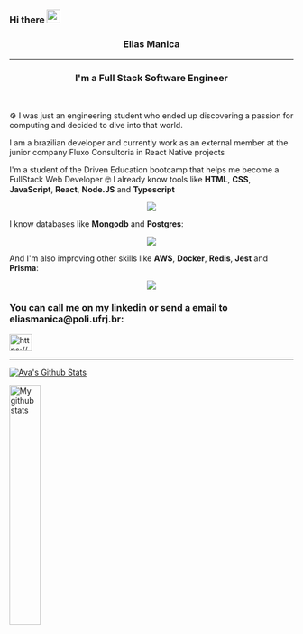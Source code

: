 ### Hi there <img src="https://github.com/TheDudeThatCode/TheDudeThatCode/blob/master/Assets/Hi.gif" width="24" />

<h3 align="center"> Elias Manica </h3>

---

<h3 align="center">I'm a Full Stack Software Engineer</h3><br>

⚙️ I was just an engineering student who ended up discovering a passion for computing and decided to dive into that world.


I am a brazilian developer and currently work as an external member at the junior company Fluxo Consultoria in React Native projects


I'm a student of the Driven Education bootcamp that helps me become a FullStack Web Developer 🤓 I already know tools like **HTML**, **CSS**, **JavaScript**, **React**, **Node.JS** and **Typescript** 


  
<p align="center">
  <a href="https://skillicons.dev">
    <img src="https://skillicons.dev/icons?i=html,css,js,react,nodejs,ts" />
  </a>
</p>
  
 I know databases like **Mongodb** and **Postgres**:
 
 <p align="center">
  <a href="https://skillicons.dev">
    <img src="https://skillicons.dev/icons?i=mongodb,postgres" />
  </a>
</p>

 And I'm also improving other skills like **AWS**, **Docker**, **Redis**, **Jest** and **Prisma**:
 
 <p align="center">
  <a href="https://skillicons.dev">
    <img src="https://skillicons.dev/icons?i=aws,docker,redis,jest,prisma" />
  </a>
</p>
  
  

<h3 align="left">You can call me on my linkedin or send a email to eliasmanica@poli.ufrj.br:</h3>
<p align="left">
  <a href="https://linkedin.com/in/eliasmanica/" target="_blank"><img align="center" src="https://raw.githubusercontent.com/rahuldkjain/github-profile-readme-generator/master/src/images/icons/Social/linked-in-alt.svg" alt="https://www.linkedin.com/in/eliasmanica/" height="30" width="40" /></a>
</p>

---

[![Ava's Github Stats](https://github-readme-stats.vercel.app/api?username=Elias-Manica&show_icons=true&theme=dark)](https://github.com/Elias-Manica/github-readme-stats)

<img align="left" width="33%"  src="https://github-readme-stats.vercel.app/api/top-langs/?username=Elias-Manica&layout=compact&langs_count=10&theme=dark" alt="My github stats">
